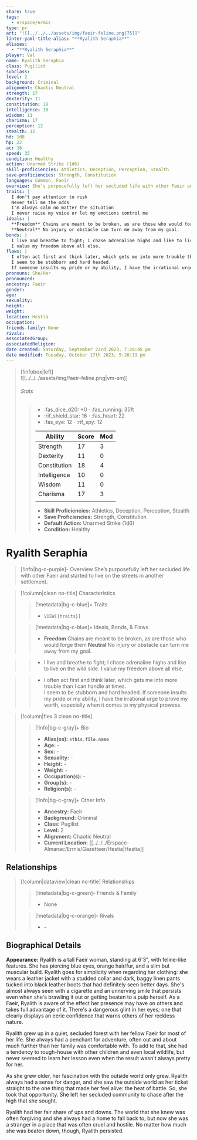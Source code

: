 ```yaml
---
share: true
tags:
  - erspace/ermis
type: pc
art: "![[../../../assets/img/faeir-feline.png|75]]"
linter-yaml-title-alias: "**Ryalith Seraphia**"
aliases:
  - "**Ryalith Seraphia**"
player: Val
name: Ryalith Seraphia
class: Pugilist
subclass: 
level: 2
background: Criminal
alignment: Chaotic Neutral
strength: 17
dexterity: 11
constitution: 18
intelligence: 10
wisdom: 11
charisma: 17
perception: 12
stealth: 12
hd: 1d8
hp: 22
ac: 16
speed: 35
condition: Healthy
action: Unarmed Strike (1d6)
skill-proficiencies: Athletics, Deception, Perception, Stealth
save-proficiencies: Strength, Constitution
languages: Common, Faeir
overview: She’s purposefully left her secluded life with other Faeir and started to live on the streets in another settlement.
traits: | 
  I don't pay attention to risk 
  Never tell me the odds 
  I'm always calm no matter the situation
  I never raise my voice or let my emotions control me
ideals: |
  **Freedom** Chains are meant to be broken, as are those who would forge them
  **Neutral** No injury or obstacle can turn me away from my goal. 
bonds: |
  I live and breathe to fight; I chase adrenaline highs and like to live on the wild side.
  I value my freedom above all else.
flaws: |
  I often act first and think later, which gets me into more trouble than I can handle at times.  
  I seem to be stubborn and hard headed. 
  If someone insults my pride or my ability, I have the irrational urge to prove my worth, especially when it comes to my physical prowess.
pronouns: She/Her
pronounced: 
ancestry: Faeir
gender: 
age: 
sexuality: 
height: 
weight: 
location: Hestia
occupation: 
friends-family: None
rivals: 
associatedGroup: 
associatedReligion: 
date created: Saturday, September 23rd 2023, 7:28:45 pm
date modified: Tuesday, October 17th 2023, 5:20:19 pm
---
```


>[!infobox|left]  
>![[../../../assets/img/faeir-feline.png|vm-sm]]
>###### Stats
> > -  :fas_dice_d20: \+0 ⋅ :fas_running: 35ft
> > - :rif_shield_star: 16 ⋅ :fas_heart: 22
> > - :fas_eye: 12 ⋅ :rif_spy: 12
> >
> > | Ability      | Score                | Mod                                        |
> > |--------------|----------------------|--------------------------------------------|
> > | Strength     | 17     | 3     |
> > | Dexterity    | 11    | 0    |
> > | Constitution | 18 | 4 |
> > | Intelligence | 10 | 0 |
> > | Wisdom       | 11       | 0       |
> > | Charisma     | 17     | 3     |
> > ||||
> >  - **Skill Proficiencies:** Athletics, Deception, Perception, Stealth
> >  - **Save Proficiencies:** Strength, Constitution
> >  - **Default Action:** Unarmed Strike (1d6)
> >  -  **Condition:** Healthy

# **Ryalith Seraphia**
>[!info|bg-c-purple]- Overview
> She’s purposefully left her secluded life with other Faeir and started to live on the streets in another settlement.

>[!column|clean no-title] Characteristics
>> [!metadata|bg-c-blue]+ Traits
>> - `VIEW[{traits}]`
>
>> [!metadata|bg-c-blue]+ Ideals, Bonds, & Flaws
>> -  **Freedom** Chains are meant to be broken, as are those who would forge them
**Neutral** No injury or obstacle can turn me away from my goal. 

>> -  I live and breathe to fight; I chase adrenaline highs and like to live on the wild side.
I value my freedom above all else.

>> -  I often act first and think later, which gets me into more trouble than I can handle at times.  
I seem to be stubborn and hard headed. 
If someone insults my pride or my ability, I have the irrational urge to prove my worth, especially when it comes to my physical prowess.

 
>[!column|flex 3 clean no-title]
>> [!info|bg-c-gray]+ Bio
>> - **Alias(es):** **`=this.file.name`** 
>> - **Age:**  \- 
>> - **Sex:**  \- 
>> - **Sexuality:**  \- 
>> - **Height:**  \- 
>> - **Weight:**  \- 
>> - **Occupation(s):**  \- 
>> - **Group(s):**  \- 
>> - **Religion(s):**  \- 
>
>> [!info|bg-c-gray]+ Other Info 
>> - **Ancestry:**  Faeir
>> - **Background:** Criminal
>> - **Class:** Pugilist
>> - **Level:** 2
>> - **Alignment:** Chaotic Neutral
>> - **Current Location:**  [[../../../Erspace-Almanac/Ermis/Gazetteer/Hestia|Hestia]] 

## Relationships
>[!column|dataview|clean no-title] Relationships
>> [!metadata|bg-c-green]- Friends & Family
>> - None
>
>> [!metadata|bg-c-orange]- Rivals
>> - \-

## Biographical Details

**Appearance:** Ryalith is a tall Faeir woman, standing at 6'3", with feline-like features. She has piercing blue eyes, orange hair/fur, and a slim but muscular build. Ryalith goes for simplicity when regarding her clothing: she wears a leather jacket with a studded collar and dark, baggy linen pants tucked into black leather boots that had definitely seen better days. She's almost always seen with a cigarette and an unnerving smile that persists even when she's brawling it out or getting beaten to a pulp herself. As a Faeir, Ryalith is aware of the effect her presence may have on others and takes full advantage of it. There's a dangerous glint in her eyes; one that clearly displays an eerie confidence that warns others of her reckless nature.

Ryalith grew up in a quiet, secluded forest with her fellow Faeir for most of her life. She always had a penchant for adventure, often out and about much further than her family was comfortable with. To add to that, she had a tendency to rough-house with other children and even local wildlife, but never seemed to learn her lesson even when the result wasn't always pretty for her.  

As she grew older, her fascination with the outside world only grew. Ryalith always had a sense for danger, and she saw the outside world as her ticket straight to the one thing that made her feel alive: the heat of battle. So, she took that opportunity. She left her secluded community to chase after the high that she sought.  

Ryalith had her fair share of ups and downs. The world that she knew was often forgiving and she always had a home to fall back to; but now she was a stranger in a place that was often cruel and hostile. No matter how much she was beaten down, though, Ryalith persisted.